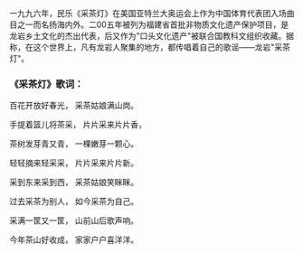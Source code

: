 

一九九六年，民乐《采茶灯》在美国亚特兰大奥运会上作为中国体育代表团入场曲目之一而名扬海内外。二00五年被列为福建省首批非物质文化遗产保护项目，是龙岩乡土文化的杰出代表，后又作为"口头文化遗产"被联合国教科文组织收藏。据称，在这个世界上，凡有龙岩人聚集的地方，都传唱着自己的歌谣——龙岩"采茶灯"。

### 《采茶灯》歌词：

百花开放好春光， 采茶姑娘满山岗。

手提着篮儿将茶采， 片片采来片片香，

茶树发芽青又青， 一棵嫩芽一颗心。

轻轻摘来轻采采， 片片采来片片新。

采到东来采到西， 采茶姑娘笑眯眯。

过去采茶为别人， 如今采茶为自己。

采满一筐又一筐， 山前山后歌声响。

今年茶山好收成， 家家户户喜洋洋。

